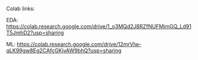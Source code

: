 Colab links:

EDA: https://colab.research.google.com/drive/1_o3MQd2J8RZfNUFMimGQ_Ld91T5JmhD2?usp=sharing

ML: https://colab.research.google.com/drive/12mrVlw-qLK99gw8Eg2CAfcGKjvAW9bhQ?usp=sharing
